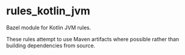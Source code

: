 # rules_kotlin_jvm

Bazel module for Kotlin JVM rules.

These rules attempt to use Maven artifacts where possible rather than building
dependencies from source.

